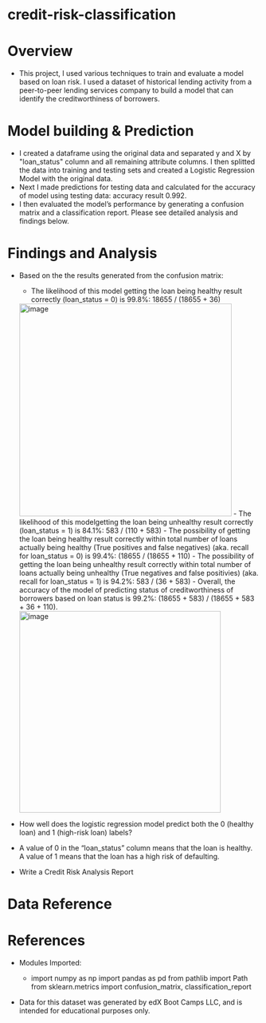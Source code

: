 # credit-risk-classification

# Overview 
- This project, I used various techniques to train and evaluate a model based on loan risk. I used a dataset of historical lending activity from a peer-to-peer lending services company to build a model that can identify the creditworthiness of borrowers.
  
# Model building & Prediction
- I created a dataframe using the original data and separated y and X by "loan_status" column and all remaining attribute columns. I then splitted the data into training and testing sets and created a Logistic Regression Model with the original data. 
- Next I made predictions for testing data and calculated for the accuracy of model using testing data: accuracy result 0.992.
- I then evaluated the model’s performance by generating a confusion matrix and a classification report. Please see detailed analysis and findings below.

# Findings and Analysis 
- Based on the the results generated from the confusion matrix:
  - The likelihood of this model getting the loan being healthy result correctly (loan_status = 0) is 99.8%: 18655 / (18655 + 36)
  <img width="426" alt="image" src="https://github.com/Tianyueli/credit-risk-classification/assets/42381263/467df348-6197-4c55-9d9f-ddec67381349">
  - The likelihood of this modelgetting the loan being unhealthy result correctly (loan_status = 1) is 84.1%: 583 / (110 + 583)
  - The possibility of getting the loan being healthy result correctly within total number of loans actually being healthy (True positives and false negatives) (aka. recall for loan_status = 0) is 99.4%: (18655 / (18655 + 110)
  - The possibility of getting the loan being unhealthy result correctly within total number of loans actually being unhealthy (True negatives and false positivies) (aka. recall for loan_status = 1) is 94.2%: 583 / (36 + 583)
  - Overall, the accuracy of the model of predicting status of creditworthiness of borrowers based on loan status is 99.2%: (18655 + 583) / (18655 + 583 + 36 + 110).
  

  <img width="404" alt="image" src="https://github.com/Tianyueli/credit-risk-classification/assets/42381263/34feda4d-cf15-4797-8634-937e7d2aaa00">

- How well does the logistic regression model predict both the 0 (healthy loan) and 1 (high-risk loan) labels?
- A value of 0 in the “loan_status” column means that the loan is healthy. A value of 1 means that the loan has a high risk of defaulting.
- Write a Credit Risk Analysis Report

# Data Reference


# References

- Modules Imported:
  - import numpy as np
    import pandas as pd
    from pathlib import Path
    from sklearn.metrics import confusion_matrix, classification_report

- Data for this dataset was generated by edX Boot Camps LLC, and is intended for educational purposes only.
